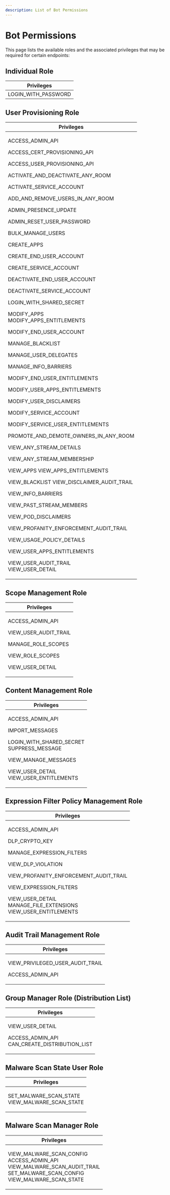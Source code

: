 ```yaml
---
description: List of Bot Permissions
---
```


# Bot Permissions

This page lists the available roles and the associated privileges that may be required for certain endpoints:

## Individual Role

| Privileges            |
| --------------------- |
| LOGIN\_WITH\_PASSWORD |

## User Provisioning Role

| Privileges                                                                                                                                                                                                                                                                                                                                                                                                                                                                                                                                                                                                                                                                                                                                                                                                                                                                                                                                                                                                                                                                                                                                                                                                                                                              |
| ----------------------------------------------------------------------------------------------------------------------------------------------------------------------------------------------------------------------------------------------------------------------------------------------------------------------------------------------------------------------------------------------------------------------------------------------------------------------------------------------------------------------------------------------------------------------------------------------------------------------------------------------------------------------------------------------------------------------------------------------------------------------------------------------------------------------------------------------------------------------------------------------------------------------------------------------------------------------------------------------------------------------------------------------------------------------------------------------------------------------------------------------------------------------------------------------------------------------------------------------------------------------- |
| <p>ACCESS_ADMIN_API</p><p>ACCESS_CERT_PROVISIONING_API</p><p>ACCESS_USER_PROVISIONING_API</p><p>ACTIVATE_AND_DEACTIVATE_ANY_ROOM</p><p>ACTIVATE_SERVICE_ACCOUNT</p><p>ADD_AND_REMOVE_USERS_IN_ANY_ROOM</p><p>ADMIN_PRESENCE_UPDATE</p><p>ADMIN_RESET_USER_PASSWORD</p><p>BULK_MANAGE_USERS</p><p>CREATE_APPS</p><p>CREATE_END_USER_ACCOUNT</p><p>CREATE_SERVICE_ACCOUNT</p><p>DEACTIVATE_END_USER_ACCOUNT</p><p>DEACTIVATE_SERVICE_ACCOUNT</p><p>LOGIN_WITH_SHARED_SECRET</p><p>MODIFY_APPS <br>MODIFY_APPS_ENTITLEMENTS</p><p>MODIFY_END_USER_ACCOUNT</p><p>MANAGE_BLACKLIST</p><p>MANAGE_USER_DELEGATES</p><p>MANAGE_INFO_BARRIERS</p><p>MODIFY_END_USER_ENTITLEMENTS</p><p>MODIFY_USER_APPS_ENTITLEMENTS</p><p>MODIFY_USER_DISCLAIMERS</p><p>MODIFY_SERVICE_ACCOUNT</p><p>MODIFY_SERVICE_USER_ENTITLEMENTS</p><p>PROMOTE_AND_DEMOTE_OWNERS_IN_ANY_ROOM</p><p>VIEW_ANY_STREAM_DETAILS</p><p>VIEW_ANY_STREAM_MEMBERSHIP</p><p>VIEW_APPS VIEW_APPS_ENTITLEMENTS</p><p>VIEW_BLACKLIST VIEW_DISCLAIMER_AUDIT_TRAIL</p><p>VIEW_INFO_BARRIERS</p><p>VIEW_PAST_STREAM_MEMBERS</p><p>VIEW_POD_DISCLAIMERS</p><p>VIEW_PROFANITY_ENFORCEMENT_AUDIT_TRAIL</p><p>VIEW_USAGE_POLICY_DETAILS</p><p>VIEW_USER_APPS_ENTITLEMENTS</p><p>VIEW_USER_AUDIT_TRAIL <br>VIEW_USER_DETAIL</p> |

## Scope Management Role

| Privileges                                                                                                                 |
| -------------------------------------------------------------------------------------------------------------------------- |
| <p>ACCESS_ADMIN_API</p><p>VIEW_USER_AUDIT_TRAIL</p><p>MANAGE_ROLE_SCOPES</p><p>VIEW_ROLE_SCOPES</p><p>VIEW_USER_DETAIL</p> |

## Content Management Role

| Privileges                                                                                                                                                                    |
| ----------------------------------------------------------------------------------------------------------------------------------------------------------------------------- |
| <p>ACCESS_ADMIN_API</p><p>IMPORT_MESSAGES</p><p>LOGIN_WITH_SHARED_SECRET <br>SUPPRESS_MESSAGE</p><p>VIEW_MANAGE_MESSAGES</p><p>VIEW_USER_DETAIL<br>VIEW_USER_ENTITLEMENTS</p> |

## Expression Filter Policy Management Role

| Privileges                                                                                                                                                                                                                                                  |
| ----------------------------------------------------------------------------------------------------------------------------------------------------------------------------------------------------------------------------------------------------------- |
| <p>ACCESS_ADMIN_API</p><p>DLP_CRYPTO_KEY</p><p>MANAGE_EXPRESSION_FILTERS</p><p>VIEW_DLP_VIOLATION</p><p>VIEW_PROFANITY_ENFORCEMENT_AUDIT_TRAIL</p><p>VIEW_EXPRESSION_FILTERS</p><p>VIEW_USER_DETAIL<br>MANAGE_FILE_EXTENSIONS<br>VIEW_USER_ENTITLEMENTS</p> |

## Audit Trail Management Role

| Privileges                                                     |
| -------------------------------------------------------------- |
| <p>VIEW_PRIVILEGED_USER_AUDIT_TRAIL</p><p>ACCESS_ADMIN_API</p> |

## Group Manager Role (Distribution List)

| Privileges                                                                     |
| ------------------------------------------------------------------------------ |
| <p>VIEW_USER_DETAIL</p><p>ACCESS_ADMIN_API<br>CAN_CREATE_DISTRIBUTION_LIST</p> |

## Malware Scan State User Role

| Privileges                                               |
| -------------------------------------------------------- |
| <p>SET_MALWARE_SCAN_STATE<br>VIEW_MALWARE_SCAN_STATE</p> |

## Malware Scan Manager Role

| Privileges                                                                                                                                 |
| ------------------------------------------------------------------------------------------------------------------------------------------ |
| <p>VIEW_MALWARE_SCAN_CONFIG<br>ACCESS_ADMIN_API<br>VIEW_MALWARE_SCAN_AUDIT_TRAIL<br>SET_MALWARE_SCAN_CONFIG<br>VIEW_MALWARE_SCAN_STATE</p> |
